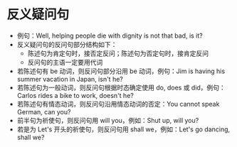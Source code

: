 


# 反义疑问句

- 例句：Well, helping people die with dignity is not that bad, is it?
- 反义疑问句的反问句部分结构如下：
    - 陈述句为肯定句时，接否定反问；陈述句为否定句时，接肯定反问
    - 反问句的主语一定要用代词
- 若陈述句有 be 动词，则反问句部分沿用 be 动词，例句：Jim is having his summer vacation in Japan, isn't he?
- 若陈述句为一般动词，则反问句根据时态确定使用 do, does 或 did，例句：Carlos rides a bike to work, doesn't he?
- 若陈述句有情态动词，则反问句沿用情态动词的否定：You cannot speak German, can you?
- 前半句为祈使句，则反问句用 will you，例如：Shut up, will you?
- 若是为 Let's 开头的祈使句，则反问句用 shall we，例如：Let's go dancing, shall we?
